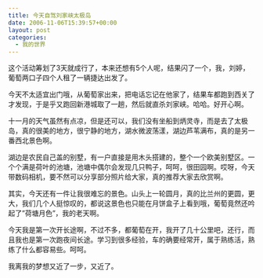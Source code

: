 ```yaml
---
title: 今天自驾刘家峡太极岛
date: 2006-11-06T15:39:57+00:00
layout: post
categories:
  - 我的世界
---
```


这个活动筹划了3天就成行了，本来还想有5个人呢，结果闪了一个，我，刘婷，葡萄两口子四个人租了一辆捷达出发了。

今天不太适宜出门哦，从葡萄家出来，把电话忘记在他家了，结果车都跑到西关了才发现，于是乎又跑回新港城取了一趟，然后就直杀刘家峡。哈哈。好开心啊。

十一月的天气虽然有点凉，但是还可以，我们没有坐船到炳灵寺，而是去了太极岛，真的很美的地方，很宁静的地方，湖水微波荡漾，湖边芦苇满布，真的是另一番西北景色啊。

湖边是农民自己盖的别墅，有一户直接是用木头搭建的，整个一个欧美别墅区。一个个满是荷叶的池塘，池塘中偶尔会发现几只鸭子，呵呵，很田园啊。哎呀，今天带数码相机，要不然可以分享部分照片给大家，真的推荐大家去欣赏啊。

其实，今天还有一件让我很难忘的景色。山头上一轮圆月，真的比兰州的更圆，更大，我们几个人挺惊叹的，都说这景色也只能在月饼盒子上看到哦，葡萄竟然还吟起了&#8221;荷塘月色&#8221;，我的老天啊。

今天我是第一次开长途啊，不过不多，都葡萄在开，我开了几十公里吧，还行，而且我也是第一次跑夜间长途。学习到很多经验，车的确要经常开，属于熟练活，熟练了什么都容易些。呵呵。

我离我的梦想又近了一步，又近了。